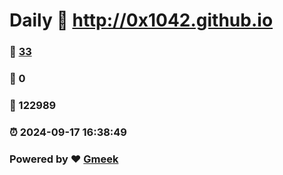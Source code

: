 # Daily :link: http://0x1042.github.io 
### :page_facing_up: [33](http://0x1042.github.io/tag.html) 
### :speech_balloon: 0 
### :hibiscus: 122989 
### :alarm_clock: 2024-09-17 16:38:49 
### Powered by :heart: [Gmeek](https://github.com/Meekdai/Gmeek)

